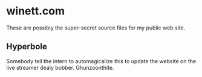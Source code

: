# winett.com
These are possibly the super-secret source files for my public web site. 
## Hyperbole
Somebody tell the intern to automagicalize this to update the website on the live streamer dealy bobber.  Ghunzoonthite.



